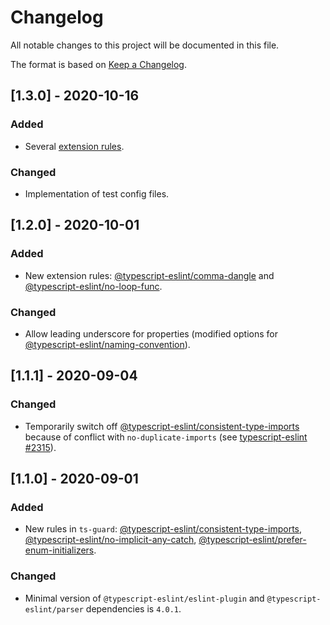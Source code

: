# Changelog

All notable changes to this project will be documented in this file.

The format is based on [Keep a Changelog](https://keepachangelog.com/en/1.0.0/).

## [1.3.0] - 2020-10-16
### Added
- Several [extension rules](https://github.com/typescript-eslint/typescript-eslint/tree/master/packages/eslint-plugin#extension-rules).

### Changed
- Implementation of test config files.

## [1.2.0] - 2020-10-01
### Added
- New extension rules: [@typescript-eslint/comma-dangle](https://github.com/typescript-eslint/typescript-eslint/blob/master/packages/eslint-plugin/docs/rules/comma-dangle.md) and [@typescript-eslint/no-loop-func](https://github.com/typescript-eslint/typescript-eslint/blob/master/packages/eslint-plugin/docs/rules/no-loop-func.md).

### Changed
- Allow leading underscore for properties (modified options for [@typescript-eslint/naming-convention](https://github.com/typescript-eslint/typescript-eslint/blob/master/packages/eslint-plugin/docs/rules/naming-convention.md)).

## [1.1.1] - 2020-09-04
### Changed
- Temporarily switch off [@typescript-eslint/consistent-type-imports](https://github.com/typescript-eslint/typescript-eslint/blob/master/packages/eslint-plugin/docs/rules/consistent-type-imports.md) because of conflict with `no-duplicate-imports` (see [typescript-eslint #2315](https://github.com/typescript-eslint/typescript-eslint/issues/2315)).

## [1.1.0] - 2020-09-01
### Added
- New rules in `ts-guard`: [@typescript-eslint/consistent-type-imports](https://github.com/typescript-eslint/typescript-eslint/blob/master/packages/eslint-plugin/docs/rules/consistent-type-imports.md),
[@typescript-eslint/no-implicit-any-catch](https://github.com/typescript-eslint/typescript-eslint/blob/master/packages/eslint-plugin/docs/rules/no-implicit-any-catch.md),
[@typescript-eslint/prefer-enum-initializers](https://github.com/typescript-eslint/typescript-eslint/blob/master/packages/eslint-plugin/docs/rules/prefer-enum-initializers.md).

### Changed
- Minimal version of `@typescript-eslint/eslint-plugin` and `@typescript-eslint/parser` dependencies is `4.0.1`.
